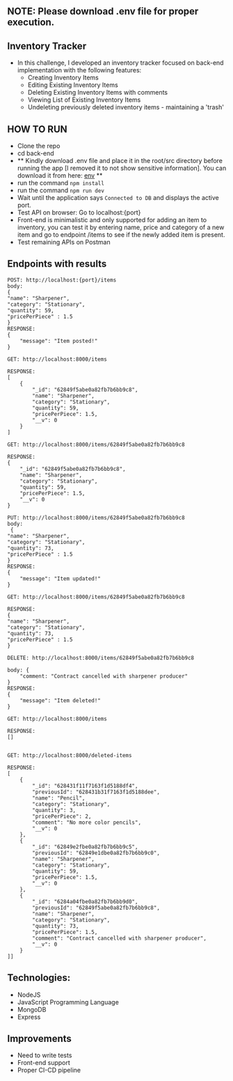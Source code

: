 ## NOTE: Please download .env file for proper execution.
 
## Inventory Tracker

- In this challenge, I developed an inventory tracker focused on back-end implementation with the following features:
  - Creating Inventory Items
  - Editing Existing Inventory Items
  - Deleting Existing Inventory Items with comments
  - Viewing List of Existing Inventory Items
  - Undeleting previously deleted inventory items - maintaining a 'trash' 


## HOW TO RUN
-   Clone the repo
-   cd back-end
-   ** Kindly download .env file and place it in the root/src directory before running the app [I removed it to not show sensitive information]. You can download it from here: [env](https://drive.google.com/drive/folders/1qsTvZjG3ugx8yY8oAbLX50wIGKWj9LyC?usp=sharing) **
-   run the command `npm install`
-   run the command `npm run dev`
-   Wait until the application says `Connected to DB` and displays the active port.
-   Test API on browser: Go to localhost:{port}
-   Front-end is minimalistic and only supported for adding an item to inventory, you can test it by entering name, price and category of a new item and go to endpoint /items to see if the newly added item is present.
-   Test remaining APIs on Postman 

## Endpoints with results</h1>
```
POST: http://localhost:{port}/items
body: 
{
"name": "Sharpener",
"category": "Stationary",
"quantity": 59,
"pricePerPiece" : 1.5
}
RESPONSE: 
{
    "message": "Item posted!"
}

```

```
GET: http://localhost:8000/items

RESPONSE: 
[
    {
        "_id": "62849f5abe0a82fb7b6bb9c8",
        "name": "Sharpener",
        "category": "Stationary",
        "quantity": 59,
        "pricePerPiece": 1.5,
        "__v": 0
    }
]

```

```
GET: http://localhost:8000/items/62849f5abe0a82fb7b6bb9c8

RESPONSE: 
{
    "_id": "62849f5abe0a82fb7b6bb9c8",
    "name": "Sharpener",
    "category": "Stationary",
    "quantity": 59,
    "pricePerPiece": 1.5,
    "__v": 0
}

```

```
PUT: http://localhost:8000/items/62849f5abe0a82fb7b6bb9c8
body:   
 {
"name": "Sharpener",
"category": "Stationary",
"quantity": 73,
"pricePerPiece" : 1.5
}
RESPONSE: 
{
    "message": "Item updated!"
}
```

```
GET: http://localhost:8000/items/62849f5abe0a82fb7b6bb9c8

RESPONSE: 
{
"name": "Sharpener",
"category": "Stationary",
"quantity": 73,
"pricePerPiece" : 1.5
}

```

```
DELETE: http://localhost:8000/items/62849f5abe0a82fb7b6bb9c8

body: {
    "comment: "Contract cancelled with sharpener producer"
}
RESPONSE: 
{
    "message": "Item deleted!"
}
```


```
GET: http://localhost:8000/items

RESPONSE: 
[]

```

```

GET: http://localhost:8000/deleted-items

RESPONSE: 
[ 
    {
        "_id": "628431f11f7163f1d5188df4",
        "previousId": "628431b31f7163f1d5188dee",
        "name": "Pencil",
        "category": "Stationary",
        "quantity": 3,
        "pricePerPiece": 2,
        "comment": "No more color pencils",
        "__v": 0
    },
    {
        "_id": "62849e2fbe0a82fb7b6bb9c5",
        "previousId": "62849e1dbe0a82fb7b6bb9c0",
        "name": "Sharpener",
        "category": "Stationary",
        "quantity": 59,
        "pricePerPiece": 1.5,
        "__v": 0
    },
    {
        "_id": "6284a04fbe0a82fb7b6bb9d0",
        "previousId": "62849f5abe0a82fb7b6bb9c8",
        "name": "Sharpener",
        "category": "Stationary",
        "quantity": 73,
        "pricePerPiece": 1.5,
        "comment": "Contract cancelled with sharpener producer",
        "__v": 0
    }
]]

```



## Technologies:
-   NodeJS
-   JavaScript Programming Language
-   MongoDB
-   Express

## Improvements 
-   Need to write tests
-   Front-end support
-   Proper CI-CD pipeline